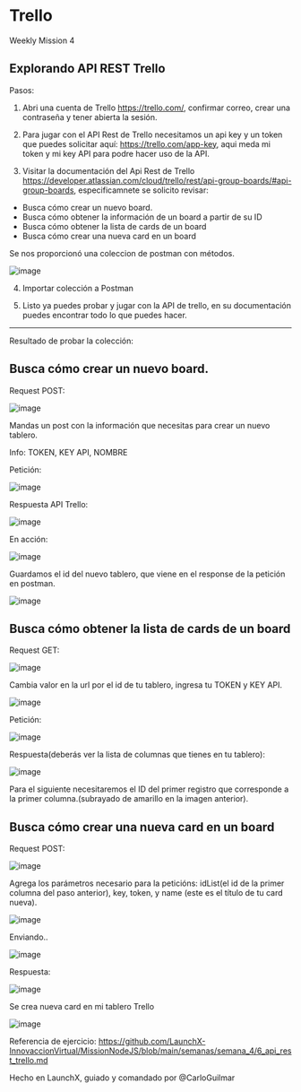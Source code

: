 # Trello
Weekly Mission 4

## Explorando API REST Trello

Pasos:

1. Abri una cuenta de Trello https://trello.com/, confirmar correo, crear una contraseña y tener abierta la sesión.

2. Para jugar con el API Rest de Trello necesitamos un api key y un token que puedes solicitar aquí: https://trello.com/app-key, aqui meda mi token y mi key API para podre hacer uso de la API.


3. Visitar la documentación del Api Rest de Trello https://developer.atlassian.com/cloud/trello/rest/api-group-boards/#api-group-boards, especificamnete se solicito revisar:

- Busca cómo crear un nuevo board.
- Busca cómo obtener la información de un board a partir de su ID
- Busca cómo obtener la lista de cards de un board
- Busca cómo crear una nueva card en un board

Se nos proporcionó una coleccion de postman con métodos.

![image](https://user-images.githubusercontent.com/99162884/167474766-5496d23d-8e32-43d9-b6fc-10cc6f94c352.png)


4. Importar colección a Postman

5. Listo ya puedes probar y jugar con la API de trello, en su documentación puedes encontrar todo lo que puedes hacer.

---

Resultado de probar la colección:


## Busca cómo crear un nuevo board.

Request POST:

![image](https://user-images.githubusercontent.com/99162884/167478345-0f4916b9-7d04-4818-8885-2e3913bbb9c5.png)

Mandas un post con la información que necesitas para crear un nuevo tablero.

Info: TOKEN, KEY API, NOMBRE

Petición:

![image](https://user-images.githubusercontent.com/99162884/167475869-8ebd5660-56f7-456a-892f-7878327c7bd9.png)


Respuesta API Trello:

![image](https://user-images.githubusercontent.com/99162884/167475529-71f345ee-e44c-4c13-a48e-57a6cde12439.png)

En acción:

![image](https://user-images.githubusercontent.com/99162884/167475441-010224e6-4f24-4ae0-9cf7-bad31072567c.png)

Guardamos el id del nuevo tablero, que viene en el response de la petición en postman.

![image](https://user-images.githubusercontent.com/99162884/167475723-da2153c1-c206-4f9e-9482-4c165d513a13.png)




## Busca cómo obtener la lista de cards de un board

Request GET:

![image](https://user-images.githubusercontent.com/99162884/167477315-e9b8514f-c52a-4ba8-8b0c-2a157542f587.png)

Cambia valor en la url por el id de tu tablero, ingresa tu TOKEN y KEY API.


![image](https://user-images.githubusercontent.com/99162884/167477414-f24c2d90-ca88-4856-805f-a097be930923.png)

Petición:

![image](https://user-images.githubusercontent.com/99162884/167477477-4fb89e0b-ff95-4e6d-b428-9e390a183cb8.png)


Respuesta(deberás ver la lista de columnas que tienes en tu tablero):

![image](https://user-images.githubusercontent.com/99162884/167477677-580b5f83-8786-450c-a026-edfe93048728.png)


Para el siguiente necesitaremos el ID del primer registro que corresponde a la primer columna.(subrayado de amarillo en la imagen anterior).




##  Busca cómo crear una nueva card en un board

Request POST: 

![image](https://user-images.githubusercontent.com/99162884/167478418-d58ba8c9-e44c-4d27-820b-910f0543fe34.png)

Agrega los parámetros necesario para la peticións: idList(el id de la primer columna del paso anterior), key, token, y name (este es el título de tu card nueva).


![image](https://user-images.githubusercontent.com/99162884/167478835-ae03b2e7-397f-4016-a9da-4cedd0342724.png)


Enviando..

![image](https://user-images.githubusercontent.com/99162884/167479646-f669ec16-bc57-4da0-96fb-5f31e2a6ebe3.png)


Respuesta:

![image](https://user-images.githubusercontent.com/99162884/167479518-7f3ae16b-22c5-4f03-8012-fa7135a4e6a5.png)


Se crea nueva card en mi tablero Trello

![image](https://user-images.githubusercontent.com/99162884/167479770-a8221c31-bc6f-458c-8a02-4615b0d76349.png)


Referencia de ejercicio: https://github.com/LaunchX-InnovaccionVirtual/MissionNodeJS/blob/main/semanas/semana_4/6_api_rest_trello.md

Hecho en LaunchX, guiado y comandado por @CarloGuilmar



